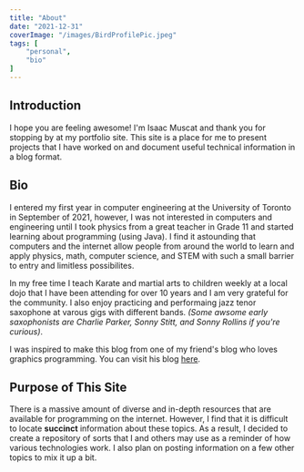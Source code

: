 ```yaml
---
title: "About"
date: "2021-12-31"
coverImage: "/images/BirdProfilePic.jpeg"
tags: [
	"personal",
	"bio"
]
---
```


## Introduction
I hope you are feeling awesome! I'm Isaac Muscat and thank you for stopping by at my portfolio site. This site is a place for me to present projects that I have worked on and document useful technical information in a blog format.

## Bio
I entered my first year in computer engineering at the University of Toronto in September of 2021, however, I was not interested in computers and engineering until I took physics from a great teacher in Grade 11 and started learning about programming (using Java). I find it astounding that computers and the internet allow people from around the world to learn and apply physics, math, computer science, and STEM with such a small barrier to entry and limitless possibilites.

In my free time I teach Karate and martial arts to children weekly at a local dojo that I have been attending for over 10 years and I am very grateful for the community. I also enjoy practicing and performaing jazz tenor saxophone at varous gigs with different bands. *(Some awsome early saxophonists are Charlie Parker, Sonny Stitt, and Sonny Rollins if you're curious)*.

I was inspired to make this blog from one of my friend's blog who loves graphics programming. You can visit his blog [here](https://loochisloo.ca/).

## Purpose of This Site
There is a massive amount of diverse and in-depth resources that are available for programming on the internet. However, I find that it is difficult to locate **succinct** information about these topics. As a result, I decided to create a repository of sorts that I and others may use as a reminder of how various technologies work. I also plan on posting information on a few other topics to mix it up a bit.

